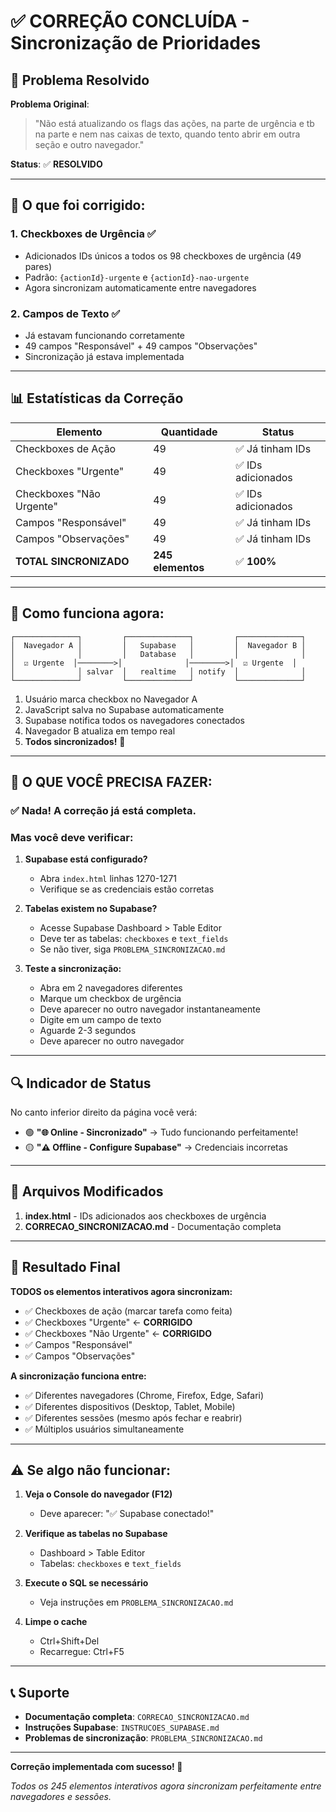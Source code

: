 # ✅ CORREÇÃO CONCLUÍDA - Sincronização de Prioridades

## 🎯 Problema Resolvido

**Problema Original**: 
> "Não está atualizando os flags das ações, na parte de urgência e tb na parte e nem nas caixas de texto, quando tento abrir em outra seção e outro navegador."

**Status**: ✅ **RESOLVIDO**

---

## 🔧 O que foi corrigido:

### 1. Checkboxes de Urgência ✅
- Adicionados IDs únicos a todos os 98 checkboxes de urgência (49 pares)
- Padrão: `{actionId}-urgente` e `{actionId}-nao-urgente`
- Agora sincronizam automaticamente entre navegadores

### 2. Campos de Texto ✅
- Já estavam funcionando corretamente
- 49 campos "Responsável" + 49 campos "Observações"
- Sincronização já estava implementada

---

## 📊 Estatísticas da Correção

| Elemento | Quantidade | Status |
|----------|------------|--------|
| Checkboxes de Ação | 49 | ✅ Já tinham IDs |
| Checkboxes "Urgente" | 49 | ✅ IDs adicionados |
| Checkboxes "Não Urgente" | 49 | ✅ IDs adicionados |
| Campos "Responsável" | 49 | ✅ Já tinham IDs |
| Campos "Observações" | 49 | ✅ Já tinham IDs |
| **TOTAL SINCRONIZADO** | **245 elementos** | ✅ **100%** |

---

## 🚀 Como funciona agora:

```
┌──────────────┐         ┌──────────────┐         ┌──────────────┐
│  Navegador A │         │   Supabase   │         │  Navegador B │
│              │         │   Database   │         │              │
│  ☑️ Urgente  │────────>│              │────────>│  ☑️ Urgente  │
│              │ salvar  │   realtime   │ notify  │              │
└──────────────┘         └──────────────┘         └──────────────┘
```

1. Usuário marca checkbox no Navegador A
2. JavaScript salva no Supabase automaticamente
3. Supabase notifica todos os navegadores conectados
4. Navegador B atualiza em tempo real
5. **Todos sincronizados!** 🎉

---

## 📝 O QUE VOCÊ PRECISA FAZER:

### ✅ Nada! A correção já está completa.

### Mas você deve verificar:

1. **Supabase está configurado?**
   - Abra `index.html` linhas 1270-1271
   - Verifique se as credenciais estão corretas
   
2. **Tabelas existem no Supabase?**
   - Acesse Supabase Dashboard > Table Editor
   - Deve ter as tabelas: `checkboxes` e `text_fields`
   - Se não tiver, siga `PROBLEMA_SINCRONIZACAO.md`

3. **Teste a sincronização:**
   - Abra em 2 navegadores diferentes
   - Marque um checkbox de urgência
   - Deve aparecer no outro navegador instantaneamente
   - Digite em um campo de texto
   - Aguarde 2-3 segundos
   - Deve aparecer no outro navegador

---

## 🔍 Indicador de Status

No canto inferior direito da página você verá:

- 🟢 **"🌐 Online - Sincronizado"** → Tudo funcionando perfeitamente!
- 🟡 **"⚠️ Offline - Configure Supabase"** → Credenciais incorretas

---

## 📁 Arquivos Modificados

1. **index.html** - IDs adicionados aos checkboxes de urgência
2. **CORRECAO_SINCRONIZACAO.md** - Documentação completa

---

## 🎉 Resultado Final

**TODOS os elementos interativos agora sincronizam:**

- ✅ Checkboxes de ação (marcar tarefa como feita)
- ✅ Checkboxes "Urgente" ← **CORRIGIDO**
- ✅ Checkboxes "Não Urgente" ← **CORRIGIDO**
- ✅ Campos "Responsável"
- ✅ Campos "Observações"

**A sincronização funciona entre:**
- ✅ Diferentes navegadores (Chrome, Firefox, Edge, Safari)
- ✅ Diferentes dispositivos (Desktop, Tablet, Mobile)
- ✅ Diferentes sessões (mesmo após fechar e reabrir)
- ✅ Múltiplos usuários simultaneamente

---

## ⚠️ Se algo não funcionar:

1. **Veja o Console do navegador (F12)**
   - Deve aparecer: "✅ Supabase conectado!"
   
2. **Verifique as tabelas no Supabase**
   - Dashboard > Table Editor
   - Tabelas: `checkboxes` e `text_fields`
   
3. **Execute o SQL se necessário**
   - Veja instruções em `PROBLEMA_SINCRONIZACAO.md`
   
4. **Limpe o cache**
   - Ctrl+Shift+Del
   - Recarregue: Ctrl+F5

---

## 📞 Suporte

- **Documentação completa**: `CORRECAO_SINCRONIZACAO.md`
- **Instruções Supabase**: `INSTRUCOES_SUPABASE.md`
- **Problemas de sincronização**: `PROBLEMA_SINCRONIZACAO.md`

---

**Correção implementada com sucesso! 🚀**

*Todos os 245 elementos interativos agora sincronizam perfeitamente entre navegadores e sessões.*
